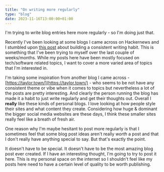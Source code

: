 ```yaml
---
title: "On writing more regularly"
type: "blog"
date: 2023-11-16T13:00:00+01:00
---
```


I'm trying to write blog entries here more regularly - so I'm doing just that.
<!--more-->

Recently I've been looking at some blogs I came across on Hackernews and I stumbled upon [this post](https://www.benkuhn.net/writing/#build-a-consistent-writing-habit) about building a consistent writing habit. This is something that I've been trying to myself over the last couple of weeks/months. While my posts here have been mostly focused on tech/software related topics, I want to cover a more varied area of topics that I'm interested in.

I'm taking some inspiration from another blog I came across - [https://taylor.town/](https://taylor.town/) - who seems to be not have any consistent theme or vibe when it comes to topics but nevertheless a lot of the posts are pretty interesting. And clearly the person running the blog has made it a habit to just write regularly and get their thoughts out. Overall I **really** like these kinds of personal blogs. I love looking at how people style their sites and what content they create. Considering how huge & dominant the bigger social media websites are these days, I think these smaller sites really feel like a breath of fresh air.

One reason why I'm maybe hesitant to post more regularly is that I sometimes feel that some blog post ideas aren't really *worth* a post and that I don't really have anything special to say. But that's exactly the point. 

It doesn't have to be special. It doesn't have to be the most amazing blog post ever created. If I have an interesting thought, I'm going to try to post it here. This is my personal space on the internet so I shouldn't feel like my posts here need to have a certain level of quality to be worth publishing.
